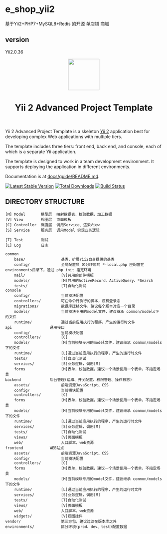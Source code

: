 # e_shop_yii2
基于Yii2+PHP7+MySQL8+Redis 的开源 单店铺 商城

## version
Yii2.0.36


<p align="center">
    <a href="https://github.com/yiisoft" target="_blank">
        <img src="https://avatars0.githubusercontent.com/u/993323" height="100px">
    </a>
    <h1 align="center">Yii 2 Advanced Project Template</h1>
    <br>
</p>

Yii 2 Advanced Project Template is a skeleton [Yii 2](http://www.yiiframework.com/) application best for
developing complex Web applications with multiple tiers.

The template includes three tiers: front end, back end, and console, each of which
is a separate Yii application.

The template is designed to work in a team development environment. It supports
deploying the application in different environments.

Documentation is at [docs/guide/README.md](docs/guide/README.md).

[![Latest Stable Version](https://img.shields.io/packagist/v/yiisoft/yii2-app-advanced.svg)](https://packagist.org/packages/yiisoft/yii2-app-advanced)
[![Total Downloads](https://img.shields.io/packagist/dt/yiisoft/yii2-app-advanced.svg)](https://packagist.org/packages/yiisoft/yii2-app-advanced)
[![Build Status](https://travis-ci.com/yiisoft/yii2-app-advanced.svg?branch=master)](https://travis-ci.com/yiisoft/yii2-app-advanced)

DIRECTORY STRUCTURE
-------------------
    [M] Model       模型层  映射数据表，校验数据，加工数据
    [V] View        视图层  页面模板
    [C] Controller  调度层  调用Service、渲染View
    [S] Service     服务层  调用Model 实现业务逻辑

    [T] Test        测试
    [L] Log         日志
```
common
    base/                基类，扩展Yii2自身提供的基类
    config/              全局配置项 区分环境的 *-local.php 应配置在environments目录下，通过 php init 指定环境
    mail/                [V]共用的邮件模板
    models/              [M]共用的ActiveRecord、ActiveQuery、*Search
    tests/               [T]自动化测试   
console
    config/              当前模块配置
    controllers/         可在命令行执行的脚本，没有登录态
    migrations/          数据库迁移文件，建议每个版本对应一个目录
    models/              当前模块专用的model文件，建议继承 common/models下的文件
    runtime/             通过当前应用执行的程序，产生的运行时文件
api                 通用接口    
    config/              当前模块配置
    controllers/         [C]
    models/              [M]当前模块专用的model文件，建议继承 common/models下的文件
    runtime/             [L]通过当前应用执行的程序，产生的运行时文件
    tests/               [T]自动化测试
    services/            [S]业务逻辑，调用[M] 
    forms                [M]表单，校验数据，建议一个场景使用一个表单，不指定场景
backend             后台管理(运维、开关配置、权限管理、操作日志)
    assets/              前端资源JavaScript、CSS
    config/              当前模块配置
    controllers/         [C]
    forms                [M]表单，校验数据，建议一个场景使用一个表单，不指定场景
    models/              [M]当前模块专用的model文件，建议继承 common/models下的文件
    runtime/             [L]通过当前应用执行的程序，产生的运行时文件
    services/            [S]业务逻辑，调用[M] 
    tests/               [T]自动化测试     
    views/               [V]页面模板
    web/                 入口脚本、web资源
frontend            WEB站点
    assets/              前端资源JavaScript、CSS
    config/              当前模块配置
    controllers/         [C]
    forms                [M]表单，校验数据，建议一个场景使用一个表单，不指定场景
    models/              [M]当前模块专用的model文件，建议继承 common/models下的文件
    runtime/             [L]通过当前应用执行的程序，产生的运行时文件
    services/            [S]业务逻辑，调用[M] 
    tests/               [T]自动化测试 
    views/               [V]页面模板
    web/                 入口脚本、web资源
    widgets/             [V]视图挂件
vendor/                  第三方包，建议过滤在版本库之外
environments/            区分环境(prod、dev、test)配置数据
```
